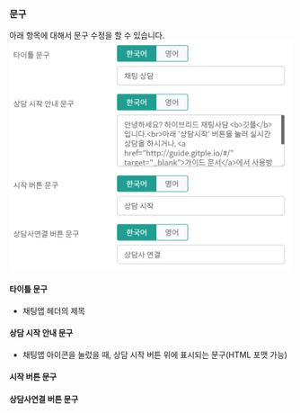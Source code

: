 ### 문구
아래 항목에 대해서 문구 수정을 할 수 있습니다.
![WS Setting Inapp Text](assets/images/ws-settings-inapp/wsSettingInappText.png)

#### 타이틀 문구
  - 채팅앱 헤더의 제목  

#### 상담 시작 안내 문구
  - 채팅앱 아이콘을 눌렀을 때, 상담 시작 버튼 위에 표시되는 문구(HTML 포맷 가능)  

#### 시작 버튼 문구
#### 상담사연결 버튼 문구